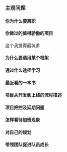### 主观问题

#### 你为什么要离职

#### 你做过的值得骄傲的项目
这个我觉得最坑爹

#### 为什么要选用某个框架

#### 通过什么途径学习

#### 最近看的一本书

#### 项目从开发到上线的流程描述

#### 项目把控及延期问题

#### 怎样看待加班现象

#### 对自己的规划

#### 带领团队促进队员成长